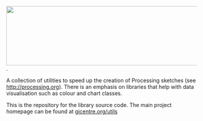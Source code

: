 <img src='http://staff.city.ac.uk/~jwo/giCentre/utils/images/csrNet2.jpg' align='center' width='614' height='157' />.

A collection of utilities to speed up the creation of Processing sketches (see http://processing.org). There is an emphasis on libraries that help with data visualisation such as colour and chart classes.

This is the repository for the library source code. The main project homepage can be found at [gicentre.org/utils](http://gicentre.org/utils)